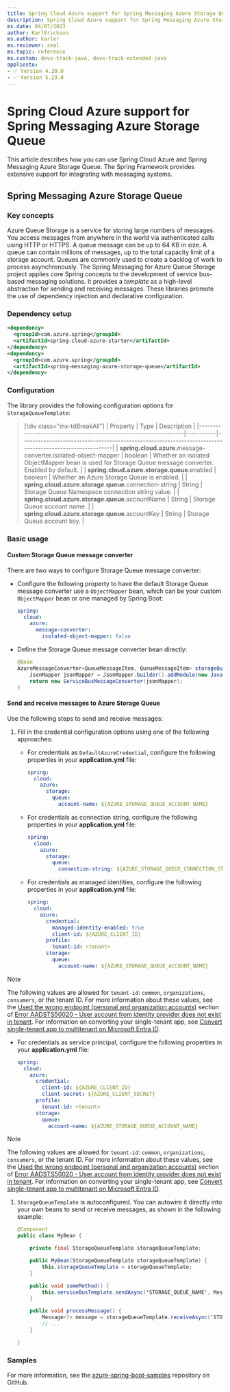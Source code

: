 ```yaml
---
title: Spring Cloud Azure support for Spring Messaging Azure Storage Queue
description: Spring Cloud Azure support for Spring Messaging Azure Storage Queue provides integration with Azure Storage Queue.
ms.date: 04/07/2023
author: KarlErickson
ms.author: karler
ms.reviewer: seal
ms.topic: reference
ms.custom: devx-track-java, devx-track-extended-java
appliesto:
- ✅ Version 4.20.0
- ✅ Version 5.23.0
---
```


# Spring Cloud Azure support for Spring Messaging Azure Storage Queue

This article describes how you can use Spring Cloud Azure and Spring Messaging Azure Storage Queue. The Spring Framework provides extensive support for integrating with messaging systems.

## Spring Messaging Azure Storage Queue

### Key concepts

Azure Queue Storage is a service for storing large numbers of messages. You access messages from anywhere in the world via authenticated calls using HTTP or HTTPS. A queue message can be up to 64 KB in size. A queue can contain millions of messages, up to the total capacity limit of a storage account. Queues are commonly used to create a backlog of work to process asynchronously. The Spring Messaging for Azure Queue Storage project applies core Spring concepts to the development of service bus-based messaging solutions. It provides a *template* as a high-level abstraction for sending and receiving messages. These libraries promote the use of dependency injection and declarative configuration.

### Dependency setup

```xml
<dependency>
  <groupId>com.azure.spring</groupId>
  <artifactId>spring-cloud-azure-starter</artifactId>
</dependency>
<dependency>
  <groupId>com.azure.spring</groupId>
  <artifactId>spring-messaging-azure-storage-queue</artifactId>
</dependency>
```

### Configuration

The library provides the following configuration options for `StorageQueueTemplate`:

> [!div class="mx-tdBreakAll"]
> | Property                                                         | Type      | Description                                                                                             |
> |------------------------------------------------------------------|-----------|---------------------------------------------------------------------------------------------------------|
> | **spring.cloud.azure**.message-converter.isolated-object-mapper  | boolean   | Whether an isolated ObjectMapper bean is used for Storage Queue message converter. Enabled by default.  |
> | **spring.cloud.azure.storage.queue**.enabled                     | boolean   | Whether an Azure Storage Queue is enabled.                                                              |
> | **spring.cloud.azure.storage.queue**.connection-string           | String    | Storage Queue Namespace connection string value.                                                        |
> | **spring.cloud.azure.storage.queue**.accountName                 | String    | Storage Queue account name.                                                                             |
> | **spring.cloud.azure.storage.queue**.accountKey                  | String    | Storage Queue account key.                                                                              |

### Basic usage

#### Custom Storage Queue message converter

There are two ways to configure Storage Queue message converter:

- Configure the following property to have the default Storage Queue message converter use a `ObjectMapper` bean, which can be your custom `ObjectMapper` bean or one managed by Spring Boot:

  ```yaml
  spring:
    cloud:
      azure:
        message-converter:
          isolated-object-mapper: false
  ```

- Define the Storage Queue message converter bean directly:

  ```java
  @Bean
  AzureMessageConverter<QueueMessageItem, QueueMessageItem> storageQueueMessageConverter() {
      JsonMapper jsonMapper = JsonMapper.builder().addModule(new JavaTimeModule()).build();
      return new ServiceBusMessageConverter(jsonMapper);
  }
  ```

#### Send and receive messages to Azure Storage Queue

Use the following steps to send and receive messages:

1. Fill in the credential configuration options using one of the following approaches:

   * For credentials as `DefaultAzureCredential`, configure the following properties in your **application.yml** file:

     ```yaml
     spring:
       cloud:
         azure:
           storage:
             queue:
               account-name: ${AZURE_STORAGE_QUEUE_ACCOUNT_NAME}
     ```

   * For credentials as connection string, configure the following properties in your **application.yml** file:

     ```yaml
     spring:
       cloud:
         azure:
           storage:
             queue:
               connection-string: ${AZURE_STORAGE_QUEUE_CONNECTION_STRING}
     ```

   * For credentials as managed identities, configure the following properties in your **application.yml** file:

     ```yaml
     spring:
       cloud:
         azure:
           credential:
             managed-identity-enabled: true
             client-id: ${AZURE_CLIENT_ID}
           profile:
             tenant-id: <tenant>
           storage:
             queue:
               account-name: ${AZURE_STORAGE_QUEUE_ACCOUNT_NAME}
     ```

> [!NOTE]
> The following values are allowed for `tenant-id`: `common`, `organizations`, `consumers`, or the tenant ID. For more information about these values, see the [Used the wrong endpoint (personal and organization accounts)](/troubleshoot/azure/active-directory/error-code-aadsts50020-user-account-identity-provider-does-not-exist#cause-3-used-the-wrong-endpoint-personal-and-organization-accounts) section of [Error AADSTS50020 - User account from identity provider does not exist in tenant](/troubleshoot/azure/active-directory/error-code-aadsts50020-user-account-identity-provider-does-not-exist). For information on converting your single-tenant app, see [Convert single-tenant app to multitenant on Microsoft Entra ID](/entra/identity-platform/howto-convert-app-to-be-multi-tenant).

   * For credentials as service principal, configure the following properties in your **application.yml** file:

     ```yaml
     spring:
       cloud:
         azure:
           credential:
             client-id: ${AZURE_CLIENT_ID}
             client-secret: ${AZURE_CLIENT_SECRET}
           profile:
             tenant-id: <tenant>
           storage:
             queue:
               account-name: ${AZURE_STORAGE_QUEUE_ACCOUNT_NAME}
     ```

> [!NOTE]
> The following values are allowed for `tenant-id`: `common`, `organizations`, `consumers`, or the tenant ID. For more information about these values, see the [Used the wrong endpoint (personal and organization accounts)](/troubleshoot/azure/active-directory/error-code-aadsts50020-user-account-identity-provider-does-not-exist#cause-3-used-the-wrong-endpoint-personal-and-organization-accounts) section of [Error AADSTS50020 - User account from identity provider does not exist in tenant](/troubleshoot/azure/active-directory/error-code-aadsts50020-user-account-identity-provider-does-not-exist). For information on converting your single-tenant app, see [Convert single-tenant app to multitenant on Microsoft Entra ID](/entra/identity-platform/howto-convert-app-to-be-multi-tenant).

1. `StorageQueueTemplate` is autoconfigured. You can autowire it directly into your own beans to send or receive messages, as shown in the following example:

   ```java
   @Component
   public class MyBean {

       private final StorageQueueTemplate storageQueueTemplate;

       public MyBean(StorageQueueTemplate storageQueueTemplate) {
           this.storageQueueTemplate = storageQueueTemplate;
       }

       public void someMethod() {
           this.serviceBusTemplate.sendAsync('STORAGE_QUEUE_NAME', MessageBuilder.withPayload("Hello world").build()).subscribe();
       }

       public void processMessage() {
           Message<?> message = storageQueueTemplate.receiveAsync('STORAGE_QUEUE_NAME', Duration.ofSeconds(30)).block();
           // ...
       }

   }
   ```

### Samples

For more information, see the [azure-spring-boot-samples](https://github.com/Azure-Samples/azure-spring-boot-samples/tree/main/storage/spring-messaging-azure-storage-queue/storage-queue-spring-messaging) repository on GitHub.

